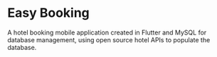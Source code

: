 # Easy Booking

A hotel booking mobile application created in Flutter and MySQL for database management, using open source hotel APIs to populate the database.


